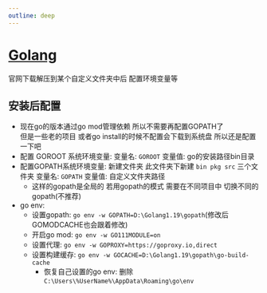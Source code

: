 ```yaml
---
outline: deep
---
```


# [Golang](https://go.dev/ "Go官方")

官网下载解压到某个自定义文件夹中后 配置环境变量等

## 安装后配置

- 现在go的版本通过go mod管理依赖 所以不需要再配置GOPATH了  
  但是一些老的项目 或者go install的时候不配置会下载到系统盘 所以还是配置一下吧
- 配置 GOROOT 系统环境变量: 变量名: `GOROOT` 变量值: go的安装路径bin目录
- 配置GOPATH系统环境变量: 新建文件夹 此文件夹下新建 `bin pkg src` 三个文件夹 变量名: `GOPATH` 变量值:
  自定义文件夹路径
    - 这样的gopath是全局的 若用gopath的模式 需要在不同项目中 切换不同的gopath(不推荐)
- go env:
    - 设置gopath: `go env -w GOPATH=D:\Golang1.19\gopath`(修改后 GOMODCACHE也会跟着修改)
    - 开启go mod: `go env -w GO111MODULE=on`
    - 设置代理: `go env -w GOPROXY=https://goproxy.io,direct`
    - 设置构建缓存: `go env -w GOCACHE=D:\Golang1.19\gopath\go-build-cache`
        - 恢复自己设置的go env: 删除 `C:\Users\%UserName%\AppData\Roaming\go\env`  